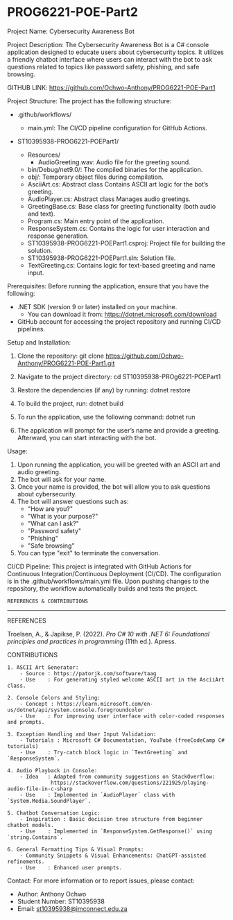 # PROG6221-POE-Part2


Project Name: Cybersecurity Awareness Bot

Project Description:
The Cybersecurity Awareness Bot is a C# console application designed to educate users about cybersecurity topics. It utilizes a friendly chatbot interface where users can interact with the bot to ask questions related to topics like password safety, phishing, and safe browsing.

GITHUB LINK:
https://github.com/Ochwo-Anthony/PROG6221-POE-Part1

Project Structure:
The project has the following structure:

- .github/workflows/
  - main.yml: The CI/CD pipeline configuration for GitHub Actions.

- ST10395938-PROG6221-POEPart1/
  - Resources/
    - AudioGreeting.wav: Audio file for the greeting sound.
  - bin/Debug/net9.0/: The compiled binaries for the application.
  - obj/: Temporary object files during compilation.
  - AsciiArt.cs: Abstract class Contains ASCII art logic for the bot’s greeting.
  - AudioPlayer.cs: Abstract class Manages audio greetings.
  - GreetingBase.cs: Base class for greeting functionality (both audio and text).
  - Program.cs: Main entry point of the application.
  - ResponseSystem.cs: Contains the logic for user interaction and response generation.
  - ST10395938-PROG6221-POEPart1.csproj: Project file for building the solution.
  - ST10395938-PROG6221-POEPart1.sln: Solution file.
  - TextGreeting.cs: Contains logic for text-based greeting and name input.

Prerequisites:
Before running the application, ensure that you have the following:

- .NET SDK (version 9 or later) installed on your machine.
  - You can download it from: https://dotnet.microsoft.com/download
- GitHub account for accessing the project repository and running CI/CD pipelines.

Setup and Installation:
1. Clone the repository:
   git clone https://github.com/Ochwo-Anthony/PROG6221-POE-Part1.git

2. Navigate to the project directory:
   cd ST10395938-PROg6221-POEPart1

3. Restore the dependencies (if any) by running:
   dotnet restore

4. To build the project, run:
   dotnet build

5. To run the application, use the following command:
   dotnet run

6. The application will prompt for the user’s name and provide a greeting. Afterward, you can start interacting with the bot.

Usage:
1. Upon running the application, you will be greeted with an ASCII art and audio greeting.
2. The bot will ask for your name.
3. Once your name is provided, the bot will allow you to ask questions about cybersecurity.
4. The bot will answer questions such as:
   - "How are you?"
   - "What is your purpose?"
   - "What can I ask?"
   - "Password safety"
   - "Phishing"
   - "Safe browsing"
5. You can type "exit" to terminate the conversation.

CI/CD Pipeline:
This project is integrated with GitHub Actions for Continuous Integration/Continuous Deployment (CI/CD). The configuration is in the .github/workflows/main.yml file. Upon pushing changes to the repository, the workflow automatically builds and tests the project.

    REFERENCES & CONTRIBUTIONS
 ----------------------------------------------------------------------------

REFERENCES

Troelsen, A., & Japikse, P. (2022). *Pro C# 10 with .NET 6: Foundational principles and practices in programming* (11th ed.). Apress.

CONTRIBUTIONS

    1. ASCII Art Generator:
        - Source : https://patorjk.com/software/taag
        - Use    : For generating styled welcome ASCII art in the AsciiArt class.

    2. Console Colors and Styling:
        - Concept : https://learn.microsoft.com/en-us/dotnet/api/system.console.foregroundcolor
        - Use    : For improving user interface with color-coded responses and prompts.

    3. Exception Handling and User Input Validation:
        - Tutorials : Microsoft C# Documentation, YouTube (freeCodeCamp C# tutorials)
        - Use    : Try-catch block logic in `TextGreeting` and `ResponseSystem`.

    4. Audio Playback in Console:
        - Idea   : Adapted from community suggestions on StackOverflow:
                  https://stackoverflow.com/questions/221925/playing-audio-file-in-c-sharp
        - Use    : Implemented in `AudioPlayer` class with `System.Media.SoundPlayer`.

    5. Chatbot Conversation Logic:
        - Inspiration : Basic decision tree structure from beginner chatbot models.
        - Use    : Implemented in `ResponseSystem.GetResponse()` using `string.Contains`.

    6. General Formatting Tips & Visual Prompts:
        - Community Snippets & Visual Enhancements: ChatGPT-assisted refinements.
        - Use    : Enhanced user prompts.

Contact:
For more information or to report issues, please contact:
- Author: Anthony Ochwo
- Student Number: ST10395938
- Email: st10395938@imconnect.edu.za
